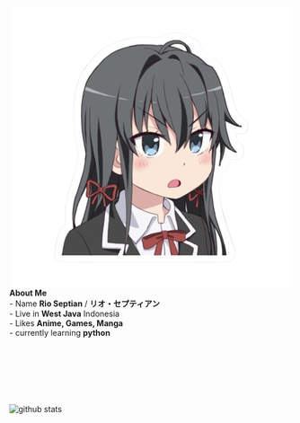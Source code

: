 <img src="/images/yukinon.png" alt="profile" align=right>
</br>
</br>
</br>
<b>About Me</b>
</br> - Name <b>Rio Septian</b> / <b>リオ・セプティアン</b>
</br> - Live in <b>West Java</b> Indonesia
</br> - Likes <b>Anime, Games, Manga</b>
</br> - currently learning <b>python</b>
</br>
</br>
</br>
</br>
</br>
</br>
</br>
</br>
 <img alt="github stats" src="https://pixel-profile.vercel.app/api/github-stats?riokarbu=<username>&theme=summer">
